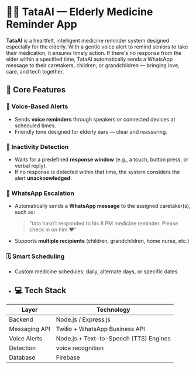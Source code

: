# 🧓💊 TataAI — Elderly Medicine Reminder App

**TataAI** is a heartfelt, intelligent medicine reminder system designed especially for the elderly. With a gentle voice alert to remind seniors to take their medication, it ensures timely action. If there's no response from the elder within a specified time, TataAI automatically sends a WhatsApp message to their caretakers, children, or grandchildren — bringing love, care, and tech together.

## 🌟 Core Features

### 🎤 Voice-Based Alerts
- Sends **voice reminders** through speakers or connected devices at scheduled times.
- Friendly tone designed for elderly ears — clear and reassuring.

### 🧠 Inactivity Detection
- Waits for a predefined **response window** (e.g., a touch, button press, or verbal reply).
- If no response is detected within that time, the system considers the alert **unacknowledged**.

### 📲 WhatsApp Escalation
- Automatically sends a **WhatsApp message** to the assigned caretaker(s), such as:
  > "tata hasn’t responded to his 8 PM medicine reminder. Please check in on him ❤️"
- Supports **multiple recipients** (children, grandchildren, home nurse, etc.)

### 🗓️ Smart Scheduling
- Custom medicine schedules: daily, alternate days, or specific dates.

- ## 💻 Tech Stack

| Layer         | Technology                        |
|---------------|------------------------------------|
| Backend       | Node.js / Express.js              |
| Messaging API | Twilio + WhatsApp Business API    |
| Voice Alerts  | Node.js + Text-to-Speech (TTS) Engines |
| Detection     | voice recognition 
| Database      |  Firebase     
